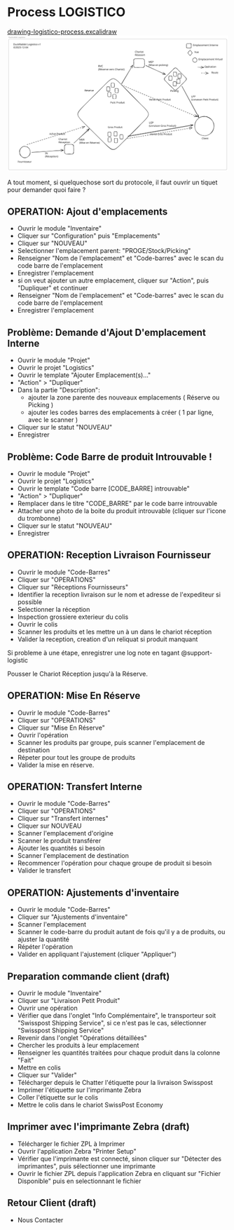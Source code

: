# Process LOGISTICO

[drawing-logistico-process.excalidraw](./drawing-logistico-process.excalidraw)
<img src="./drawing-logistico-process.svg">

A tout moment, si quelquechose sort du protocole, il faut ouvrir un tiquet pour demander quoi faire ?

## OPERATION: Ajout d'emplacements
* Ouvrir le module "Inventaire"
* Cliquer sur "Configuration" puis "Emplacements"
* Cliquer sur "NOUVEAU"
* Selectionner l'emplacement parent: "PROGE/Stock/Picking"
* Renseigner "Nom de l'emplacement" et "Code-barres" avec le scan du code barre de l'emplacement
* Enregistrer l'emplacement
* si on veut ajouter un autre emplacement, cliquer sur "Action", puis "Dupliquer" et continuer
* Renseigner "Nom de l'emplacement" et "Code-barres" avec le scan du code barre de l'emplacement
* Enregistrer l'emplacement

## Problème: Demande d'Ajout D'emplacement Interne
* Ouvrir le module "Projet"
* Ouvrir le projet "Logistics"
* Ouvrir le template "Ajouter Emplacement(s)..."
* "Action" > "Dupliquer"
* Dans la partie "Description":
  - ajouter la zone parente des nouveaux emplacements ( Réserve ou Picking )
  - ajouter les codes barres des emplacements à créer ( 1 par ligne, avec le scanner )
* Cliquer sur le statut "NOUVEAU"
* Enregistrer

## Problème: Code Barre de produit Introuvable !
* Ouvrir le module "Projet"
* Ouvrir le projet "Logistics"
* Ouvrir le template "Code barre [CODE_BARRE] introuvable"
* "Action" > "Dupliquer"
* Remplacer dans le titre "CODE_BARRE" par le code barre introuvable
* Attacher une photo de la boite du produit introuvable (cliquer sur l'icone du trombonne)
* Cliquer sur le statut "NOUVEAU"
* Enregistrer

## OPERATION: Reception Livraison Fournisseur
* Ouvrir le module "Code-Barres"
* Cliquer sur "OPERATIONS"
* Cliquer sur "Réceptions Fournisseurs"
* Identifier la reception livraison sur le nom et adresse de l'expediteur si possible
* Selectionner la réception
* Inspection grossiere exterieur du colis
* Ouvrir le colis
* Scanner les produits et les mettre un à un dans le chariot réception
* Valider la reception, creation d'un reliquat si produit manquant

Si probleme à une étape, enregistrer une log note en tagant @support-logistic

Pousser le Chariot Réception jusqu'à la Réserve.

## OPERATION: Mise En Réserve
* Ouvrir le module "Code-Barres"
* Cliquer sur "OPERATIONS"
* Cliquer sur "Mise En Réserve"
* Ouvrir l'opération
* Scanner les produits par groupe, puis scanner l'emplacement de destination
* Répeter pour tout les groupe de produits
* Valider la mise en réserve.

## OPERATION: Transfert Interne
* Ouvrir le module "Code-Barres"
* Cliquer sur "OPERATIONS"
* Cliquer sur "Transfert internes"
* Cliquer sur NOUVEAU
* Scanner l'emplacement d'origine
* Scanner le produit transférer
* Ajouter les quantités si besoin
* Scanner l'emplacement de destination
* Recommencer l'opération pour chaque groupe de produit si besoin
* Valider le transfert

## OPERATION: Ajustements d'inventaire
* Ouvrir le module "Code-Barres"
* Cliquer sur "Ajustements d'inventaire"
* Scanner l'emplacement
* Scanner le code-barre du produit autant de fois qu'il y a de produits, ou ajuster la quantité
* Répéter l'opération
* Valider en appliquant l'ajustement (cliquer "Appliquer")

## Preparation commande client (draft)
* Ouvrir le module "Inventaire"
* Cliquer sur "Livraison Petit Produit"
* Ouvrir une opération
* Vérifier que dans l'onglet "Info Complémentaire", le transporteur soit "Swisspost Shipping Service", si ce n'est pas le cas, sélectionner "Swisspost Shipping Service"
* Revenir dans l'onglet "Opérations détaillées"
* Chercher les produits à leur emplacement
* Renseigner les quantités traitées pour chaque produit dans la colonne "Fait"
* Mettre en colis
* Cliquer sur "Valider"
* Télécharger depuis le Chatter l'étiquette pour la livraison Swisspost
* Imprimer l'étiquette sur l'imprimante Zebra
* Coller l'étiquette sur le colis
* Mettre le colis dans le chariot SwissPost Economy

## Imprimer avec l'imprimante Zebra (draft)
* Télécharger le fichier ZPL à Imprimer
* Ouvrir l'application Zebra "Printer Setup"
* Vérifier que l'imprimante est connecté, sinon cliquer sur "Détecter des imprimantes", puis sélectionner une imprimante
* Ouvrir le fichier ZPL depuis l'application Zebra en cliquant sur "Fichier Disponible" puis en selectionnant le fichier

## Retour Client (draft)
* Nous Contacter

